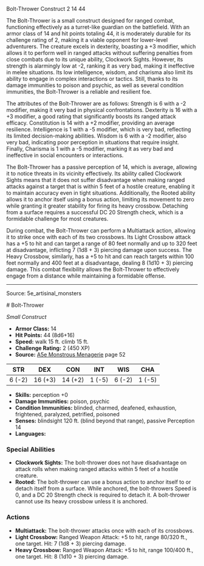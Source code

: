 <MonsterName/>Bolt-Thrower</MonsterName>
<CreatureType/>Construct</CreatureType>
<CR/>2</CR>
<AC/>14</AC>
<HP/>44</HP>
<summary>The Bolt-Thrower is a small construct designed for ranged combat, functioning effectively as a turret-like guardian on the battlefield. With an armor class of 14 and hit points totaling 44, it is moderately durable for its challenge rating of 2, making it a viable opponent for lower-level adventurers. The creature excels in dexterity, boasting a +3 modifier, which allows it to perform well in ranged attacks without suffering penalties from close combats due to its unique ability, Clockwork Sights. However, its strength is alarmingly low at -2, ranking it as very bad, making it ineffective in melee situations. Its low intelligence, wisdom, and charisma also limit its ability to engage in complex interactions or tactics. Still, thanks to its damage immunities to poison and psychic, as well as several condition immunities, the Bolt-Thrower is a reliable and resilient foe.</summary>

<detail>

The attributes of the Bolt-Thrower are as follows: Strength is 6 with a -2 modifier, making it very bad in physical confrontations. Dexterity is 16 with a +3 modifier, a good rating that significantly boosts its ranged attack efficacy. Constitution is 14 with a +2 modifier, providing an average resilience. Intelligence is 1 with a -5 modifier, which is very bad, reflecting its limited decision-making abilities. Wisdom is 6 with a -2 modifier, also very bad, indicating poor perception in situations that require insight. Finally, Charisma is 1 with a -5 modifier, marking it as very bad and ineffective in social encounters or interactions.

The Bolt-Thrower has a passive perception of 14, which is average, allowing it to notice threats in its vicinity effectively. Its ability called Clockwork Sights means that it does not suffer disadvantage when making ranged attacks against a target that is within 5 feet of a hostile creature, enabling it to maintain accuracy even in tight situations. Additionally, the Rooted ability allows it to anchor itself using a bonus action, limiting its movement to zero while granting it greater stability for firing its heavy crossbow. Detaching from a surface requires a successful DC 20 Strength check, which is a formidable challenge for most creatures.

During combat, the Bolt-Thrower can perform a Multiattack action, allowing it to strike once with each of its two crossbows. Its Light Crossbow attack has a +5 to hit and can target a range of 80 feet normally and up to 320 feet at disadvantage, inflicting 7 (1d8 + 3) piercing damage upon success. The Heavy Crossbow, similarly, has a +5 to hit and can reach targets within 100 feet normally and 400 feet at a disadvantage, dealing 8 (1d10 + 3) piercing damage. This combat flexibility allows the Bolt-Thrower to effectively engage from a distance while maintaining a formidable offense.</detail>



---

Source: 5e_artisinal_monsters

<statblock>
# Bolt-Thrower

*Small* *Construct*

- **Armor Class:** 14
- **Hit Points:** 44 (8d6+16)
- **Speed:** walk 15 ft. climb 15 ft.
- **Challenge Rating:** 2 (450 XP)
- **Source:** [A5e Monstrous Menagerie](https://enpublishingrpg.com/products/level-up-monstrous-menagerie-a5e) page 52

| STR | DEX | CON | INT | WIS | CHA |
| --- | --- | --- | --- | --- | --- |
| 6 (-2) | 16 (+3) | 14 (+2) | 1 (-5) | 6 (-2) | 1 (-5) |

- **Skills:** perception +0
- **Damage Immunities:** poison, psychic
- **Condition Immunities:** blinded, charmed, deafened, exhaustion, frightened, paralyzed, petrified, poisoned
- **Senses:** blindsight 120 ft. (blind beyond that range), passive Perception 14
- **Languages:** 

### Special Abilities

- **Clockwork Sights:** The bolt-thrower does not have disadvantage on attack rolls when making ranged attacks within 5 feet of a hostile creature.
- **Rooted:** The bolt-thrower can use a bonus action to anchor itself to or detach itself from a surface. While anchored, the bolt-throwers Speed is 0, and a DC 20 Strength check is required to detach it. A bolt-thrower cannot use its heavy crossbow unless it is anchored.

### Actions

- **Multiattack:** The bolt-thrower attacks once with each of its crossbows.
- **Light Crossbow:** Ranged Weapon Attack: +5 to hit, range 80/320 ft., one target. Hit: 7 (1d8 + 3) piercing damage.
- **Heavy Crossbow:** Ranged Weapon Attack: +5 to hit, range 100/400 ft., one target. Hit: 8 (1d10 + 3) piercing damage.


</statblock>


